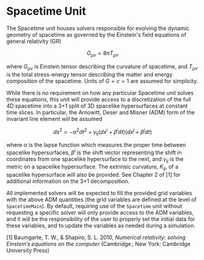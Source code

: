 # Spacetime Unit

The Spacetime unit houses solvers responsible for evolving the dynamic geometry of spacetime as governed by the Einstein's field equations of general relativity (GR)

$$
   G_{\mu\nu} = 8\pi T_{\mu\nu}
$$

where $G_{\mu\nu}$ is Einstein tensor describing the curvature of spacetime, and $T_{\mu\nu}$ is the total stress-energy tensor describing the matter and energy composition of the spacetime. Units of $G = c = 1$ are assumed for simplicity.

While there is no requirement on how any particular Spacetime unit solves these equations, this unit will provide access to a discretization of the full 4D spacetime into a 3+1 split of 3D spacelike hypersurfaces at constant time slices.  In particular, the Arnowitt, Deser and Misner (ADM) form of the invariant line element will be assumed

$$
   ds^2 = -\alpha^2 dt^2 + \gamma_{ij}\left(dx^i + \beta^i dt\right)\left(dx^j + \beta^j dt\right)
$$

where $\alpha$ is the lapse function which measures the proper time between spacelike hypersurfaces, $\beta^i$ is the shift vector representing the shift in coordinates from one spacelike hypersurface to the next, and $\gamma_{ij}$ is the metric on a spacelike hypersurface.  The extrinsic curvature, $K_{ij}$, of a spacelike hypersurface will also be provided.  See Chapter 2 of [1] for additional information on the 3+1 decomposition.

All implemented solvers will be expected to fill the provided grid variables with the above ADM quantities (the grid variables are defined at the level of `SpacetimeMain`).  By default, requiring use of the `Spacetime` unit without requesting a specific solver will only provide access to the ADM variables, and it will be the responsibility of the user to properly set the initial data for these variables, and to update the variables as needed during a simulation.


[1] Baumgarte, T. W., & Shapiro, S. L. 2010, _Numerical relativity: solving Einstein’s equations on the computer_ (Cambridge ; New York: Cambridge University Press)